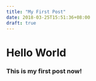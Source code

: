 ```yaml
---
title: "My First Post"
date: 2018-03-25T15:51:36+08:00
draft: true
---
```


# Hello World

### This is my first post now!
